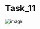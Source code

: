 # Task_11

![image](https://user-images.githubusercontent.com/90478530/147575587-c4202593-4cbe-49a0-b98d-b66848d90eaf.png)
